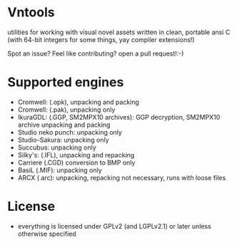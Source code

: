 # Vntools
utilities for working with visual novel assets written in clean, portable ansi C (with 64-bit integers for some things, yay compiler extensions!)



Spot an issue? Feel like contributing? open a pull request!:-)

# Supported engines
 - Cromwell: (.opk), unpacking and packing
 - Cromwell: (.pak), unpacking only
 - IkuraGDL: (.GGP, SM2MPX10 archives): GGP decryption, SM2MPX10 archive unpacking and packing
 - Studio neko punch: unpacking only
 - Studio-Sakura: unpacking only
 - Succubus: unpacking only
 - Silky's: (.IFL), unpacking and repacking
 - Carriere (.CGD) conversion to BMP only
 - BasiL (.MIF): unpacking only
 - ARCX (.arc): unpacking, repacking not necessary, runs with loose files

# License
 - everything is licensed under GPLv2 (and LGPLv2.1) or later unless otherwise specified
